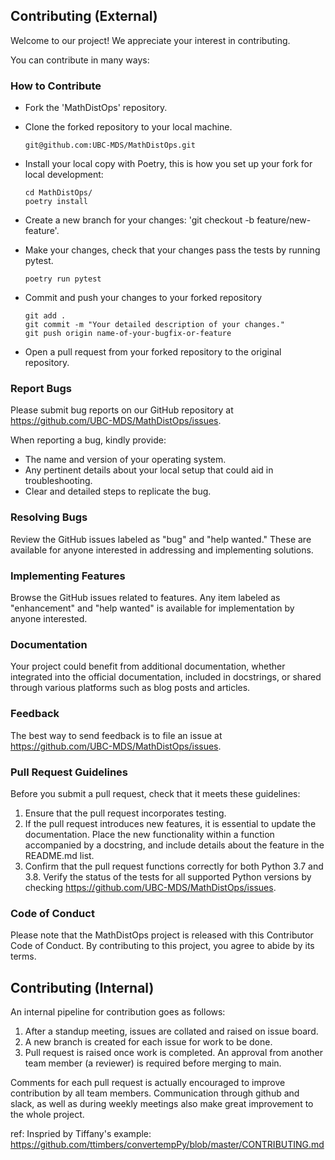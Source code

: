 ## Contributing (External)

Welcome to our project! We appreciate your interest in contributing.

You can contribute in many ways:

### How to Contribute

- Fork the 'MathDistOps' repository.

- Clone the forked repository to your local machine.
  
	```
	git@github.com:UBC-MDS/MathDistOps.git
	```

- Install your local copy with Poetry, this is how you set up your fork for local development:

    ``` 
    cd MathDistOps/
    poetry install
    ```

- Create a new branch for your changes: 'git checkout -b feature/new-feature'.

- Make your changes, check that your changes pass the tests by running pytest.

    ```
    poetry run pytest
    ```

- Commit and push your changes to your forked repository

    ```
    git add .
    git commit -m "Your detailed description of your changes."
    git push origin name-of-your-bugfix-or-feature
    ```

- Open a pull request from your forked repository to the original repository.

### Report Bugs

Please submit bug reports on our GitHub repository at https://github.com/UBC-MDS/MathDistOps/issues.

When reporting a bug, kindly provide:

- The name and version of your operating system.
- Any pertinent details about your local setup that could aid in troubleshooting.
- Clear and detailed steps to replicate the bug.

### Resolving Bugs

Review the GitHub issues labeled as "bug" and "help wanted." These are available for anyone interested in addressing and implementing solutions.

### Implementing Features

Browse the GitHub issues related to features. Any item labeled as "enhancement" and "help wanted" is available for implementation by anyone interested.

### Documentation

Your project could benefit from additional documentation, whether integrated into the official documentation, included in docstrings, or shared through various platforms such as blog posts and articles.

### Feedback

The best way to send feedback is to file an issue at https://github.com/UBC-MDS/MathDistOps/issues.


### Pull Request Guidelines
Before you submit a pull request, check that it meets these guidelines:

1. Ensure that the pull request incorporates testing.
2. If the pull request introduces new features, it is essential to update the documentation. Place the new functionality within a function accompanied by a docstring, and include details about the feature in the README.md list.
3. Confirm that the pull request functions correctly for both Python 3.7 and 3.8. Verify the status of the tests for all supported Python versions by checking https://github.com/UBC-MDS/MathDistOps/issues.


### Code of Conduct
Please note that the MathDistOps project is released with this Contributor Code of Conduct. By contributing to this project, you agree to abide by its terms.

## Contributing (Internal)


An internal pipeline for contribution goes as follows: 
1. After a standup meeting, issues are collated and raised on issue board. 
2. A new branch is created for each issue for work to be done. 
3. Pull request is raised once work is completed. An approval from another team member (a reviewer) is required before merging to main. 

Comments for each pull request is actually encouraged to improve contribution by all team members. Communication through github and slack, as well as during weekly meetings also make great improvement to the whole project. 

ref: Inspried by Tiffany's example: https://github.com/ttimbers/convertempPy/blob/master/CONTRIBUTING.md


